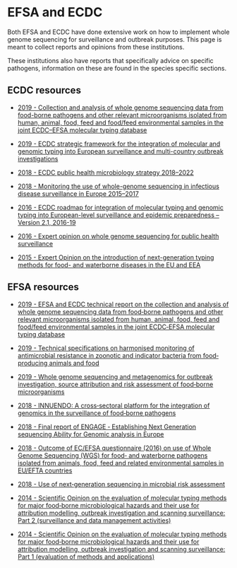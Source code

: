 # EFSA and ECDC

Both EFSA and ECDC have done extensive work on how to implement whole genome
sequencing for surveillance and outbreak purposes. This page is meant to
collect reports and opinions from these institutions.  

These institutions also have reports that specifically advice on specific
pathogens, information on these are found in the species specific sections.

## ECDC resources

* [2019 - Collection and analysis of whole genome sequencing data from food-borne pathogens and other relevant microorganisms isolated from human, animal, food, feed and food/feed environmental samples in the joint ECDC–EFSA molecular typing database](https://www.ecdc.europa.eu/en/publications-data/collection-and-analysis-whole-genome-sequencing-data-food-borne-pathogens-and)

* [2019 - ECDC strategic framework for the integration of molecular and genomic typing into European surveillance and multi-country outbreak investigations](https://www.ecdc.europa.eu/en/publications-data/ecdc-strategic-framework-integration-molecular-and-genomic-typing-european)

* [2018 - ECDC public health microbiology strategy 2018–2022](https://www.ecdc.europa.eu/en/publications-data/ecdc-public-health-microbiology-strategy-2018-2022)

* [2018 - Monitoring the use of whole-genome sequencing in infectious disease surveillance in Europe 2015–2017](https://www.ecdc.europa.eu/en/publications-data/monitoring-use-whole-genome-sequencing-infectious-disease-surveillance-europe)

* [2016 - ECDC roadmap for integration of molecular typing and genomic typing into European-level surveillance and epidemic preparedness – Version 2.1, 2016-19](https://www.ecdc.europa.eu/en/publications-data/ecdc-roadmap-integration-molecular-typing-and-genomic-typing-european-level)

* [2016 - Expert opinion on whole genome sequencing for public health surveillance](https://www.ecdc.europa.eu/en/publications-data/expert-opinion-whole-genome-sequencing-public-health-surveillance)

* [2015 - Expert Opinion on the introduction of next-generation typing methods for food- and waterborne diseases in the EU and EEA](https://www.ecdc.europa.eu/en/publications-data/expert-opinion-introduction-next-generation-typing-methods-food-and-waterborne)

## EFSA resources

* [2019 - EFSA and ECDC technical report on the collection and analysis of whole genome sequencing data from food‐borne pathogens and other relevant microorganisms isolated from human, animal, food, feed and food/feed environmental samples in the joint ECDC‐EFSA molecular typing database](https://efsa.onlinelibrary.wiley.com/doi/10.2903/sp.efsa.2019.EN-1337)

* [2019 - Technical specifications on harmonised monitoring of antimicrobial resistance in zoonotic and indicator bacteria from food‐producing animals and food](https://efsa.onlinelibrary.wiley.com/doi/10.2903/j.efsa.2019.5709)

* [2019 - Whole genome sequencing and metagenomics for outbreak investigation, source attribution and risk assessment of food‐borne microorganisms](https://efsa.onlinelibrary.wiley.com/doi/10.2903/j.efsa.2019.5898)

* [2018 - INNUENDO: A cross‐sectoral platform for the integration of genomics in the surveillance of food‐borne pathogens](https://efsa.onlinelibrary.wiley.com/doi/10.2903/sp.efsa.2018.EN-1498)

* [2018 - Final report of ENGAGE ‐ Establishing Next Generation sequencing Ability for Genomic analysis in Europe](https://efsa.onlinelibrary.wiley.com/doi/10.2903/sp.efsa.2018.EN-1431)

* [2018 - Outcome of EC/EFSA questionnaire (2016) on use of Whole Genome Sequencing (WGS) for food‐ and waterborne pathogens isolated from animals, food, feed and related environmental samples in EU/EFTA countries](https://efsa.onlinelibrary.wiley.com/doi/10.2903/sp.efsa.2018.EN-1432)

* [2018 - Use of next‐generation sequencing in microbial risk assessment](https://efsa.onlinelibrary.wiley.com/doi/10.2903/j.efsa.2018.e16086)

* [2014 - Scientific Opinion on the evaluation of molecular typing methods for major food‐borne microbiological hazards and their use for attribution modelling, outbreak investigation and scanning surveillance: Part 2 (surveillance and data management activities)](https://efsa.onlinelibrary.wiley.com/doi/10.2903/j.efsa.2014.3784)

* [2014 - Scientific Opinion on the evaluation of molecular typing methods for major food‐borne microbiological hazards and their use for attribution modelling, outbreak investigation and scanning surveillance: Part 1 (evaluation of methods and applications)](https://efsa.onlinelibrary.wiley.com/doi/10.2903/j.efsa.2013.3502)
